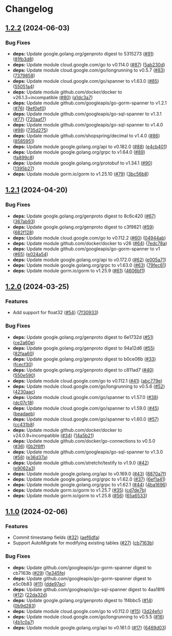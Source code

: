 # Changelog

## [1.2.2](https://github.com/googleapis/go-gorm-spanner/compare/v1.2.1...v1.2.2) (2024-06-03)


### Bug Fixes

* **deps:** Update google.golang.org/genproto digest to 5315273 ([#91](https://github.com/googleapis/go-gorm-spanner/issues/91)) ([81fb3d8](https://github.com/googleapis/go-gorm-spanner/commit/81fb3d86ed35e9c434f1bc6a0bb627dd3c6723d4))
* **deps:** Update module cloud.google.com/go to v0.114.0 ([#87](https://github.com/googleapis/go-gorm-spanner/issues/87)) ([5ab230d](https://github.com/googleapis/go-gorm-spanner/commit/5ab230d32f45d1bdb6038ebac26583d16d20f19f))
* **deps:** Update module cloud.google.com/go/longrunning to v0.5.7 ([#83](https://github.com/googleapis/go-gorm-spanner/issues/83)) ([7379858](https://github.com/googleapis/go-gorm-spanner/commit/7379858d7c968be44edfde6a7fd410f0983f9ad8))
* **deps:** Update module cloud.google.com/go/spanner to v1.63.0 ([#85](https://github.com/googleapis/go-gorm-spanner/issues/85)) ([55051a4](https://github.com/googleapis/go-gorm-spanner/commit/55051a4f967b3f227d4338e8a6537bfa4a7e9042))
* **deps:** Update module github.com/docker/docker to v26.1.3+incompatible ([#80](https://github.com/googleapis/go-gorm-spanner/issues/80)) ([a1dc3a7](https://github.com/googleapis/go-gorm-spanner/commit/a1dc3a79647002137f3acb77661a041d81d34f75))
* **deps:** Update module github.com/googleapis/go-gorm-spanner to v1.2.1 ([#76](https://github.com/googleapis/go-gorm-spanner/issues/76)) ([9ef0ef0](https://github.com/googleapis/go-gorm-spanner/commit/9ef0ef0b54f51ba3e42a2c898c7ed90cd875b3c0))
* **deps:** Update module github.com/googleapis/go-sql-spanner to v1.3.1 ([#77](https://github.com/googleapis/go-gorm-spanner/issues/77)) ([720aaf7](https://github.com/googleapis/go-gorm-spanner/commit/720aaf7db6e823a24b58eacefe8e499f22835a20))
* **deps:** Update module github.com/googleapis/go-sql-spanner to v1.4.0 ([#98](https://github.com/googleapis/go-gorm-spanner/issues/98)) ([735d275](https://github.com/googleapis/go-gorm-spanner/commit/735d275add5f6cfba76a84523f2d2d87e21ce31f))
* **deps:** Update module github.com/shopspring/decimal to v1.4.0 ([#86](https://github.com/googleapis/go-gorm-spanner/issues/86)) ([8585951](https://github.com/googleapis/go-gorm-spanner/commit/8585951eb744b6761b6d5568ace429a85e391275))
* **deps:** Update module google.golang.org/api to v0.182.0 ([#88](https://github.com/googleapis/go-gorm-spanner/issues/88)) ([e4cb401](https://github.com/googleapis/go-gorm-spanner/commit/e4cb401573af42cefa7bdc2ac759cf19a0a5a2e8))
* **deps:** Update module google.golang.org/grpc to v1.64.0 ([#89](https://github.com/googleapis/go-gorm-spanner/issues/89)) ([fa899c8](https://github.com/googleapis/go-gorm-spanner/commit/fa899c841b4979db98273dbe62794ca727d07e53))
* **deps:** Update module google.golang.org/protobuf to v1.34.1 ([#90](https://github.com/googleapis/go-gorm-spanner/issues/90)) ([1395b27](https://github.com/googleapis/go-gorm-spanner/commit/1395b2778a46e5f1c4616b3d8a09eab155722b6f))
* **deps:** Update module gorm.io/gorm to v1.25.10 ([#79](https://github.com/googleapis/go-gorm-spanner/issues/79)) ([3bc56b8](https://github.com/googleapis/go-gorm-spanner/commit/3bc56b84f54dc1aaff68f8941e4c5323bf544e4c))

## [1.2.1](https://github.com/googleapis/go-gorm-spanner/compare/v1.2.0...v1.2.1) (2024-04-20)


### Bug Fixes

* **deps:** Update google.golang.org/genproto digest to 8c6c420 ([#67](https://github.com/googleapis/go-gorm-spanner/issues/67)) ([367ab93](https://github.com/googleapis/go-gorm-spanner/commit/367ab9390310a662ed975c73fcbc1b73a5ccdb80))
* **deps:** Update google.golang.org/genproto digest to c3f9821 ([#59](https://github.com/googleapis/go-gorm-spanner/issues/59)) ([682f128](https://github.com/googleapis/go-gorm-spanner/commit/682f128db2063ff0176b5e9620c2e2cd3c43dca6))
* **deps:** Update module cloud.google.com/go to v0.112.2 ([#60](https://github.com/googleapis/go-gorm-spanner/issues/60)) ([04944ab](https://github.com/googleapis/go-gorm-spanner/commit/04944ab35bc860ead24d697551dac2f143e62917))
* **deps:** Update module github.com/docker/docker to v26 ([#64](https://github.com/googleapis/go-gorm-spanner/issues/64)) ([7edc78a](https://github.com/googleapis/go-gorm-spanner/commit/7edc78a3b3de8698fa871b625a400ad3f36ccff3))
* **deps:** Update module github.com/googleapis/go-gorm-spanner to v1 ([#65](https://github.com/googleapis/go-gorm-spanner/issues/65)) ([e024a54](https://github.com/googleapis/go-gorm-spanner/commit/e024a54e2439b764a4ccd927aa4e8b4b6b2ba132))
* **deps:** Update module google.golang.org/api to v0.172.0 ([#62](https://github.com/googleapis/go-gorm-spanner/issues/62)) ([e005a71](https://github.com/googleapis/go-gorm-spanner/commit/e005a71ee7db99d146ccee31ef960fd7512abf19))
* **deps:** Update module google.golang.org/grpc to v1.63.0 ([#63](https://github.com/googleapis/go-gorm-spanner/issues/63)) ([79fec61](https://github.com/googleapis/go-gorm-spanner/commit/79fec61955d18226a9387e22f72a83670c2f9534))
* **deps:** Update module gorm.io/gorm to v1.25.9 ([#61](https://github.com/googleapis/go-gorm-spanner/issues/61)) ([4606bf1](https://github.com/googleapis/go-gorm-spanner/commit/4606bf180729fb88b388f9ce0e08f2c3943b9ee7))

## [1.2.0](https://github.com/googleapis/go-gorm-spanner/compare/v1.1.0...v1.2.0) (2024-03-25)


### Features

* Add support for float32 ([#54](https://github.com/googleapis/go-gorm-spanner/issues/54)) ([7f30933](https://github.com/googleapis/go-gorm-spanner/commit/7f3093362687658ba50ad8fd19d9c363d932f4cf))


### Bug Fixes

* **deps:** Update google.golang.org/genproto digest to 6e1732d ([#51](https://github.com/googleapis/go-gorm-spanner/issues/51)) ([ce2a60e](https://github.com/googleapis/go-gorm-spanner/commit/ce2a60eedd77a7145be3d10fa665795d87a3a483))
* **deps:** Update google.golang.org/genproto digest to 94a12d6 ([#55](https://github.com/googleapis/go-gorm-spanner/issues/55)) ([82faa60](https://github.com/googleapis/go-gorm-spanner/commit/82faa60205d7428c7007c82d940753d87d8b2a0a))
* **deps:** Update google.golang.org/genproto digest to b0ce06b ([#33](https://github.com/googleapis/go-gorm-spanner/issues/33)) ([fcecf30](https://github.com/googleapis/go-gorm-spanner/commit/fcecf306c5754d6dafcbcda12027dc73f817fcb3))
* **deps:** Update google.golang.org/genproto digest to c811ad7 ([#40](https://github.com/googleapis/go-gorm-spanner/issues/40)) ([550e590](https://github.com/googleapis/go-gorm-spanner/commit/550e5905a6c0ba78253c0be39528385ef5596f08))
* **deps:** Update module cloud.google.com/go to v0.112.1 ([#41](https://github.com/googleapis/go-gorm-spanner/issues/41)) ([abc779e](https://github.com/googleapis/go-gorm-spanner/commit/abc779eaf6dd51539a929f302a4f105717d950c2))
* **deps:** Update module cloud.google.com/go/longrunning to v0.5.6 ([#52](https://github.com/googleapis/go-gorm-spanner/issues/52)) ([4230aac](https://github.com/googleapis/go-gorm-spanner/commit/4230aac0ce07a16e3b23ea443d3f2e44d1b5f55d))
* **deps:** Update module cloud.google.com/go/spanner to v1.57.0 ([#38](https://github.com/googleapis/go-gorm-spanner/issues/38)) ([dc07c18](https://github.com/googleapis/go-gorm-spanner/commit/dc07c18a672cdae74e7dbc36725023bd3a9a134e))
* **deps:** Update module cloud.google.com/go/spanner to v1.59.0 ([#45](https://github.com/googleapis/go-gorm-spanner/issues/45)) ([beadaeb](https://github.com/googleapis/go-gorm-spanner/commit/beadaeb25e1cd65b2185900f6b05fe7a7586e9a2))
* **deps:** Update module cloud.google.com/go/spanner to v1.60.0 ([#57](https://github.com/googleapis/go-gorm-spanner/issues/57)) ([cc431b8](https://github.com/googleapis/go-gorm-spanner/commit/cc431b80b998e05a233a435c666e0d6e11e5d765))
* **deps:** Update module github.com/docker/docker to v24.0.9+incompatible ([#34](https://github.com/googleapis/go-gorm-spanner/issues/34)) ([14a5b21](https://github.com/googleapis/go-gorm-spanner/commit/14a5b214676c7b0584462e48689e160dfaecf7f3))
* **deps:** Update module github.com/docker/go-connections to v0.5.0 ([#36](https://github.com/googleapis/go-gorm-spanner/issues/36)) ([0b2f6ff](https://github.com/googleapis/go-gorm-spanner/commit/0b2f6ff10ff03ed2b003e8fcea4ef83edd1eba77))
* **deps:** Update module github.com/googleapis/go-sql-spanner to v1.3.0 ([#58](https://github.com/googleapis/go-gorm-spanner/issues/58)) ([e36d37a](https://github.com/googleapis/go-gorm-spanner/commit/e36d37abd151346e80f51858021896c953b96ea9))
* **deps:** Update module github.com/stretchr/testify to v1.9.0 ([#42](https://github.com/googleapis/go-gorm-spanner/issues/42)) ([e9062a3](https://github.com/googleapis/go-gorm-spanner/commit/e9062a36f9f476299e271f13578356829474df46))
* **deps:** Update module google.golang.org/api to v0.169.0 ([#43](https://github.com/googleapis/go-gorm-spanner/issues/43)) ([8870a7f](https://github.com/googleapis/go-gorm-spanner/commit/8870a7f122fbc8335a993e4292eb6ee7dc2636e3))
* **deps:** Update module google.golang.org/grpc to v1.62.0 ([#37](https://github.com/googleapis/go-gorm-spanner/issues/37)) ([6ef1a41](https://github.com/googleapis/go-gorm-spanner/commit/6ef1a41423438562026e5e819606225c225f1016))
* **deps:** Update module google.golang.org/grpc to v1.62.1 ([#44](https://github.com/googleapis/go-gorm-spanner/issues/44)) ([4ba1696](https://github.com/googleapis/go-gorm-spanner/commit/4ba1696045fb88bd400655b672e607e93a4389d3))
* **deps:** Update module gorm.io/gorm to v1.25.7 ([#35](https://github.com/googleapis/go-gorm-spanner/issues/35)) ([cd7de7b](https://github.com/googleapis/go-gorm-spanner/commit/cd7de7bcb09bf54c38d76bd17471f65fede6ab0f))
* **deps:** Update module gorm.io/gorm to v1.25.8 ([#56](https://github.com/googleapis/go-gorm-spanner/issues/56)) ([65a6533](https://github.com/googleapis/go-gorm-spanner/commit/65a6533e554536e4d011295c2205ff9ac69862a3))

## [1.1.0](https://github.com/googleapis/go-gorm-spanner/compare/v1.0.0...v1.1.0) (2024-02-06)


### Features

* Commit timestamp fields ([#32](https://github.com/googleapis/go-gorm-spanner/issues/32)) ([aef6dfa](https://github.com/googleapis/go-gorm-spanner/commit/aef6dfaacc938287b7b2b2eb9c1ef36565967e2a))
* Support AutoMigrate for modifying existing tables ([#27](https://github.com/googleapis/go-gorm-spanner/issues/27)) ([cb7163b](https://github.com/googleapis/go-gorm-spanner/commit/cb7163b05a6bbfee022de63d5b09f98ea0f75830))


### Bug Fixes

* **deps:** Update github.com/googleapis/go-gorm-spanner digest to cb7163b ([#29](https://github.com/googleapis/go-gorm-spanner/issues/29)) ([1e345fe](https://github.com/googleapis/go-gorm-spanner/commit/1e345fed705fca89a55c07acc9d06c39fac55962))
* **deps:** Update github.com/googleapis/go-gorm-spanner digest to e5c0b83 ([#11](https://github.com/googleapis/go-gorm-spanner/issues/11)) ([dde97ac](https://github.com/googleapis/go-gorm-spanner/commit/dde97ac4a11b3ca1ca1ad7307a658952314cde70))
* **deps:** Update github.com/googleapis/go-sql-spanner digest to 4aa18f6 ([#12](https://github.com/googleapis/go-gorm-spanner/issues/12)) ([22da32d](https://github.com/googleapis/go-gorm-spanner/commit/22da32dc2fe901066b4b767dc11d34dd64339249))
* **deps:** Update google.golang.org/genproto digest to 1f4bbc5 ([#14](https://github.com/googleapis/go-gorm-spanner/issues/14)) ([0b9d283](https://github.com/googleapis/go-gorm-spanner/commit/0b9d283967c4d76298a3f588d5526f751ec62cb1))
* **deps:** Update module cloud.google.com/go to v0.112.0 ([#15](https://github.com/googleapis/go-gorm-spanner/issues/15)) ([3d24efc](https://github.com/googleapis/go-gorm-spanner/commit/3d24efce75fe9cfbe22375680673c0f2d0c0a957))
* **deps:** Update module cloud.google.com/go/longrunning to v0.5.5 ([#16](https://github.com/googleapis/go-gorm-spanner/issues/16)) ([4b1c0a7](https://github.com/googleapis/go-gorm-spanner/commit/4b1c0a7ca33ca0bed04379991073975b29fe22e3))
* **deps:** Update module google.golang.org/api to v0.161.0 ([#17](https://github.com/googleapis/go-gorm-spanner/issues/17)) ([6469d03](https://github.com/googleapis/go-gorm-spanner/commit/6469d03a2180920eed5e49c011b2d3b8488caeaa))
